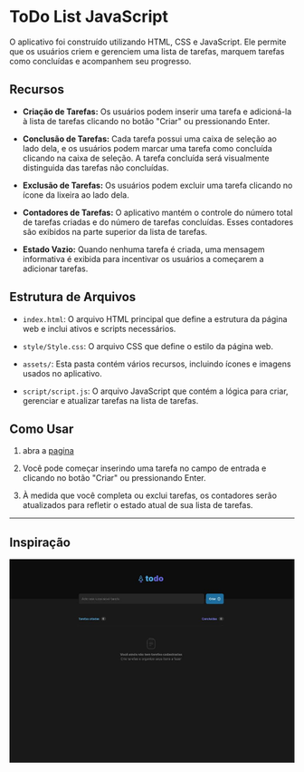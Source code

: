 # ToDo List JavaScript

O aplicativo foi construído utilizando HTML, CSS e JavaScript. Ele permite que os usuários criem e gerenciem uma lista de tarefas, marquem tarefas como concluídas e acompanhem seu progresso.

## Recursos

- **Criação de Tarefas:** Os usuários podem inserir uma tarefa e adicioná-la à lista de tarefas clicando no botão "Criar" ou pressionando Enter.

- **Conclusão de Tarefas:** Cada tarefa possui uma caixa de seleção ao lado dela, e os usuários podem marcar uma tarefa como concluída clicando na caixa de seleção. A tarefa concluída será visualmente distinguida das tarefas não concluídas.

- **Exclusão de Tarefas:** Os usuários podem excluir uma tarefa clicando no ícone da lixeira ao lado dela.

- **Contadores de Tarefas:** O aplicativo mantém o controle do número total de tarefas criadas e do número de tarefas concluídas. Esses contadores são exibidos na parte superior da lista de tarefas.

- **Estado Vazio:** Quando nenhuma tarefa é criada, uma mensagem informativa é exibida para incentivar os usuários a começarem a adicionar tarefas.

## Estrutura de Arquivos

- `index.html`: O arquivo HTML principal que define a estrutura da página web e inclui ativos e scripts necessários.

- `style/Style.css`: O arquivo CSS que define o estilo da página web.

- `assets/`: Esta pasta contém vários recursos, incluindo ícones e imagens usados no aplicativo.

- `script/script.js`: O arquivo JavaScript que contém a lógica para criar, gerenciar e atualizar tarefas na lista de tarefas.

## Como Usar

1. abra a [pagina]()

2. Você pode começar inserindo uma tarefa no campo de entrada e clicando no botão "Criar" ou pressionando Enter.

3. À medida que você completa ou exclui tarefas, os contadores serão atualizados para refletir o estado atual de sua lista de tarefas.

---

## Inspiração

![inspiraçao retirada do figma da Rocketseat](./assets/exemploRocketseat.JPG)
